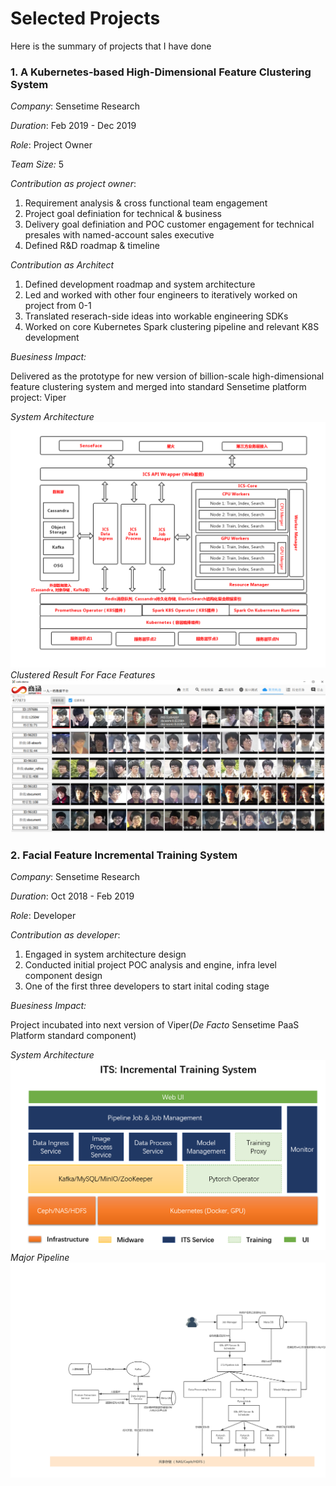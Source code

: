 # Selected Projects
Here is the summary of projects that I have done

### 1. A Kubernetes-based High-Dimensional Feature Clustering System

*Company*: Sensetime Research

*Duration*: Feb 2019 - Dec 2019

*Role*: Project Owner

*Team Size:* 5

*Contribution as project owner*: 
  1. Requirement analysis & cross functional team engagement
  2. Project goal definiation for technical & business
  3. Delivery goal definiation and POC customer engagement for technical presales with named-account sales executive
  4. Defined R&D roadmap & timeline

*Contribution as Architect*
  1. Defined development roadmap and system architecture 
  2. Led and worked with other four engineers to iteratively worked on project from 0-1
  3. Translated reserach-side ideas into workable engineering SDKs
  4. Worked on core Kubernetes Spark clustering pipeline and relevant K8S development 

*Buesiness Impact:*
  
  Delivered as the prototype for new version of billion-scale high-dimensional feature clustering system and merged into standard Sensetime platform project: Viper

*System Architecture*
![System Architecture](../upload/projects/pictures/ics.jpg "System Architecture")
*Clustered Result For Face Features*
![Clustered Result For Face Features](../upload/projects/pictures/ics-result.png "Clustered Result For Face Features")

### 2. Facial Feature Incremental Training System

*Company*: Sensetime Research

*Duration*: Oct 2018 - Feb 2019

*Role*: Developer

*Contribution as developer*: 
  1. Engaged in system architecture design 
  2. Conducted initial project POC analysis and engine, infra level component design 
  3. One of the first three developers to start inital coding stage

*Buesiness Impact:*
  
  Project incubated into next version of Viper(*De Facto* Sensetime PaaS Platform standard component)

*System Architecture*
![System Architecture](../upload/projects/pictures/its.jpg "System Architecture")
*Major Pipeline*
![Major Pipeline](../upload/projects/pictures/its_pipeline.jpg "Major Pipeline")

